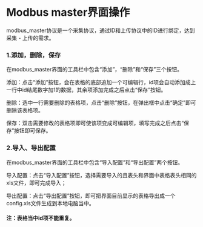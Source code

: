 # Modbus master界面操作

modbus\_master协议是一个采集协议，通过ID和上传协议中的ID进行绑定，达到采集 - 上传的需求。

### 1.添加，删除，保存

在modbus\_master界面的工具栏中包含“添加”，“删除”和“保存”三个按钮。

添加：点击“添加”按钮，会在表格的底部追加一个可编辑行，id项会自动添加成上一行中id结尾数字加1的数据，其余项添加完成之后点击“保存”按钮。

删除：选中一行需要删除的表格项，点击“删除”按钮，在弹出框中点击“确定”即可删除该表格项。

保存：双击需要修改的表格项即可使该项变成可编辑项，填写完成之后点击“保存”按钮即可保存。

### 2.导入、导出配置

在modbus\_master界面的工具栏中包含“导入配置”和“导出配置”两个按钮。

导入配置：点击“导入配置”按钮，选择需要导入的且表头和界面中表格表头相同的xls文件，即可完成导入；

导出配置：点击“导出配置”按钮，即可把界面目前显示的表格导出成一个config.xls文件生成到本地电脑当中。

#### 注：表格当中id项不能重复。



